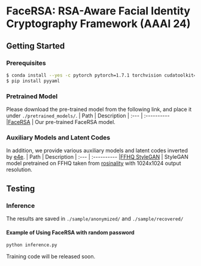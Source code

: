 # FaceRSA: RSA-Aware Facial Identity Cryptography Framework (AAAI 24)

## Getting Started
### Prerequisites
```bash
$ conda install --yes -c pytorch pytorch=1.7.1 torchvision cudatoolkit=11.0
$ pip install pyyaml
```
### Pretrained Model
Please download the pre-trained model from the following link, and place it under `./pretrained_models/`.
| Path | Description
| :--- | :----------
|[FaceRSA](https://drive.google.com/file/d/1vh1D-nhzJuh7pOcxbRUnIQe0izkTE1zk/view?usp=drive_link)  | Our pre-trained FaceRSA model.
### Auxiliary Models and Latent Codes
In addition, we provide various auxiliary models and latent codes inverted by [e4e](https://github.com/omertov/encoder4editing).
| Path | Description
| :--- | :----------
|[FFHQ StyleGAN](https://drive.google.com/file/d/1pts5tkfAcWrg4TpLDu6ILF5wHID32Nzm/view?usp=sharing) | StyleGAN model pretrained on FFHQ taken from [rosinality](https://github.com/rosinality/stylegan2-pytorch) with 1024x1024 output resolution.
## Testing
### Inference
The results are saved in `./sample/anonymized/` and `./sample/recovered/`
#### Example of Using FaceRSA with random password
```bash
python inference.py
```
Training code will be released soon.
